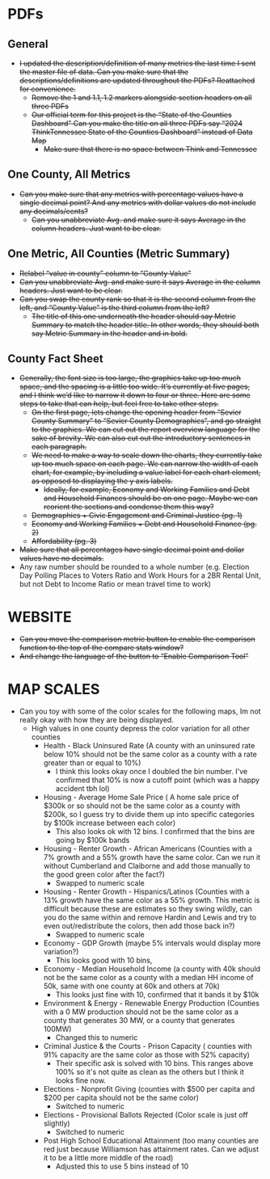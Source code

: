 # PDFs

## General
* ~~I updated the description/definition of many metrics the last time I sent the master file of data. Can you make sure that the descriptions/definitions are updated throughout the PDFs? Reattached for convenience.~~
    * ~~Remove the 1 and 1.1, 1.2 markers alongside section headers on all three PDFs~~
    * ~~Our official term for this project is the “State of the Counties Dashboard” Can you make the title on all three PDFs say “2024 ThinkTennessee State of the Counties Dashboard” instead of Data Map~~
        * ~~Make sure that there is no space between Think and Tennessee~~

## One County, All Metrics
* ~~Can you make sure that any metrics with percentage values have a single decimal point? And any metrics with dollar values do not include any decimals/cents?~~
    * ~~Can you unabbreviate Avg. and make sure it says Average in the column headers. Just want to be clear.~~

## One Metric, All Counties (Metric Summary)
* ~~Relabel “value in county” column to  “County Value”~~
* ~~Can you unabbreviate Avg. and make sure it says Average in the column headers. Just want to be clear.~~
* ~~Can you swap the county rank so that it is the second column from the left, and “County Value” is the third column from the left?~~
    * ~~The title of this one underneath the header should say Metric Summary to match the header title. In other words, they should both say Metric Summary in the header and in bold.~~

## County Fact Sheet
* ~~Generally, the font size is too large, the graphics take up too much space, and the spacing is a little too wide. It’s currently at five pages, and I think we’d like to narrow it down to four or three. Here are some steps to take that can help, but feel free to take other steps.~~
    * ~~On the first page, lets change the opening header from “Sevier County Summary” to “Sevier County Demographics”, and go straight to the graphics. We can cut out the report overview language for the sake of brevity. We can also cut out the introductory sentences in each paragraph.~~
    * ~~We need to make a way to scale down the charts, they currently take up too much space on each page. We can narrow the width of each chart, for example, by including a value label for each chart element, as opposed to displaying the y axis labels.~~ 
        * ~~Ideally, for example, Economy and Working Families and Debt and Household Finances should be on one page. Maybe we can reorient the sections and condense them this way?~~
    * ~~Demographics + Civic Engagement and Criminal Justice (pg. 1)~~
    * ~~Economy and Working Families + Debt and Household Finance (pg. 2)~~
    * ~~Affordability (pg. 3)~~
* ~~Make sure that all percentages have single decimal point and dollar values have no decimals.~~
* Any raw number should be rounded to a whole number (e.g. Election Day Polling Places to Voters Ratio and Work Hours for a 2BR Rental Unit,  but not Debt to Income Ratio or mean travel time to work)

# WEBSITE

* ~~Can you move the comparison metric button to enable the comparison function to the top of the compare stats window?~~
* ~~And change the language of the button to “Enable Comparison Tool”~~


# MAP SCALES

* Can you toy with some of the color scales for the following maps, Im not really okay with how they are being displayed.
    * High values in one county depress the color variation for all other counties
        * Health - Black Uninsured Rate (A county with an uninsured rate below 10% should not be the same color as a county with a rate greater than or equal to 10%)
            * I think this looks okay once I doubled the bin number. I've confirmed that 10% is now a cutoff point (which was a happy accident tbh lol)
        * Housing - Average Home Sale Price ( A home sale price of $300k or so should not be the same color as a county with $200k, so I guess try to divide them up into specific categories by $100k increase between each color)
            * This also looks ok with 12 bins. I confirmed that the bins are going by $100k bands
        * Housing - Renter Growth - African Americans (Counties with a 7% growth and a 55% growth have the same color. Can we run it without Cumberland and Claiborne and add those manually to the good green color after the fact?)
            * Swapped to numeric scale
        * Housing - Renter Growth - Hispanics/Latinos (Counties with a 13% growth have the same color as a 55% growth. This metric is difficult because these are estimates so they swing wildly, can you do the same within and remove Hardin and Lewis and try to even out/redistribute the colors, then add those back in?)
            * Swapped to numeric scale
        * Economy - GDP Growth (maybe 5% intervals would display more variation?)
            * This looks good with 10 bins, 
        * Economy - Median Household Income (a county with 40k should not be the same color as a county with a median HH income of 50k, same with one county at 60k and others at 70k)
            * This looks just fine with 10, confirmed that it bands it by $10k
        * Environment & Energy - Renewable Energy Production (Counties with a 0 MW production should not be the same color as a county that generates 30 MW, or a county that generates 100MW)
            * Changed this to numeric
        * Criminal Justice & the Courts - Prison Capacity ( counties with 91% capacity are the same color as those with 52% capacity)
            * Their specific ask is solved with 10 bins. This ranges above 100% so it's not quite as clean as the others but I think it looks fine now.
        * Elections - Nonprofit Giving (counties with $500 per capita and $200 per capita should not be the same color)
            * Switched to numeric
        * Elections - Provisional Ballots Rejected (Color scale is just off slightly)
            * Switched to numeric
        * Post High School Educational Attainment (too many counties are red just because Williamson has attainment rates. Can we adjust it to be a little more middle of the road)
            * Adjusted this to use 5 bins instead of 10